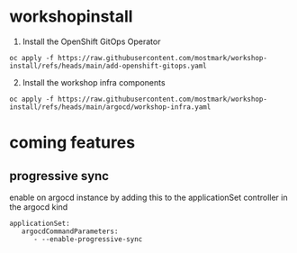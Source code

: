 # workshopinstall

1. Install the OpenShift GitOps Operator

```
oc apply -f https://raw.githubusercontent.com/mostmark/workshop-install/refs/heads/main/add-openshift-gitops.yaml

```

2. Install the workshop infra components

```
oc apply -f https://raw.githubusercontent.com/mostmark/workshop-install/refs/heads/main/argocd/workshop-infra.yaml

```

# coming features

## progressive sync

enable on argocd instance by adding this to the applicationSet controller in the argocd kind

```
applicationSet:
   argocdCommandParameters:
      - --enable-progressive-sync
```
